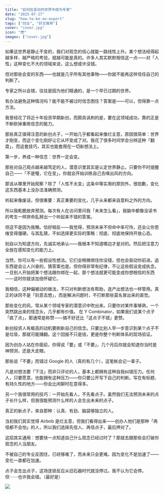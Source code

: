 ```yaml
---
title: "如何在变动的世界中成为专家"
date: "2025-07-27"
slug: "how-to-be-an-expert"
tags: ["创业", "好文推荐"]
cover: "cover.jpg"
icon: "😎"
images: ["cover.jpg"]
---
```

如果这世界是静止不变的，我们对观念的信心就能一路线性上升。某个想法经得起越多样、越严格的考验，就越可能是真的。许多人其实默默相信这一点——对「人性」这种变化不大的领域来说，这么想或许没错。



但对那些会变的东西——也就是几乎所有其他事物——你就不能再这样信任自己的判断了。



专家之所以会错，往往是因为他们精通的，是一个早已过期的世界。



有办法避免这种情况吗？能不能不被过时信念困住？答案是——可以，但得靠一点方法。



我曾经花了将近十年投资早期新创，而颇具讽刺的是，要在这领域成功，靠的正是不断砍掉重练信念的能力。



那些真正值得注意的新创点子，一开始几乎都看起来像烂主意，原因很简单：世界才刚变，而这个变化刚好让它从坏变成了对。我花了很多时间学会分辨这种「翻盘」，而这套技巧，其实也能套用在一切新想法上。



第一步，养成一种信念：世界一定会变。



那些对自己观点越来越笃定的人，潜意识里其实是认定世界静止。只要你不时提醒自己——「不是喔，它在变」，你就会开始训练自己去嗅出风的方向。



那该从哪里开始观察？除了「人性不太变」这条中等实用的原则外，很抱歉，变化这东西基本上没办法准确预测。



听起来像废话，但很重要：真正重要的变化，几乎从来都来自意料之外的方向。



所以我乾脆放弃预测。每次有人在访问里问我「未来怎么看」，我脑中都像没读书的考生一样拼命乱掰出一个听起来不错的答案。



但这不是因为我懒。恰好相反——我觉得，预测未来不但命中率可怜，还会让你思维变得僵硬。与其乱猜，不如选择更实际的策略：彻底、彻底地保持开放心态。



别自以为知道方向，先诚实地承认——我根本不知道哪边才是对的。然后把注意力全放在感知变化的能力上。



当然，你可以有一些假设性想法。它们会稍微绑住你没错，但也会驱动你前进。追东西是会让人兴奋的，猜答案也是。但你得非常有纪律，不让这些假设变成执念。
一旦别人开始把某个想法跟你绑在一起，那个想法就更可能变成你想相信的东西——这时你就该加倍怀疑它。



我相信，这种偏被动的做法，不只对判断想法有帮助，连产出想法也一样管用。真正的诀窍不是「刻意去想」，而是解决问题时，不打断那些莫名冒出来的直觉。



那些变化的风，常从某个领域专家的潜意识中吹出来。只要你对某件事够熟，一个突然跳出来的怪念头，几乎都有价值。
在 Y Combinator，如果我们说某个点子「疯了点」，那通常是称赞——搞不好还比「这点子不错」更赞。



新创投资人有极高的动机要刷新自己的信念。只要比别人早一步意识到某个点子不是垃圾，那就可能赚翻。这个回报不只是钱，更是你整个判断体系的现场验证。



因为创办人站在你面前，你得说「要」或「不要」，几个月后你就会知道你当时是神预测，还是大走眼。



那些说「不要」而错过 Google 的人（真的有几个），这笔帐会记一辈子。



凡是对想法要「下注」而非只评论的人，基本上都拥有这种自我纠错压力。任何人，只要愿意，也能拥有这种压力——你只要公开写下自己的判断。写在有标题、有持久性的地方——你会比闲聊时在意得多。



另一个我很常用的技巧：一开始先看人，不先看点子。虽然我们无法预测未来的点子长什么样，但我很能预测什么样的人会生出未来的点子。



真正的新点子，来自那种：认真、有劲、脑袋够独立的人。



当初我们其实觉得 Airbnb 是烂主意，但我们看得出来——创办人他们是那种「再怪都不会怕」的人，所以我们选择先信人、再信点子，最后押对了。



这招其实通用：想要快一点知道自己什么观念已经过时了？那就去跟那些会打破你观念的人当朋友。



不被自己的专业反困住，已经够难了，而未来只会更难。因为变化不是加速了——变化一直都在加速。



点子会生出点子，这场连锁反应从旧石器时代就没停过。我不认为它会停。
但⋯⋯也许我会错。（最好是）




![](https://prod-files-secure.s3.us-west-2.amazonaws.com/112d0858-5090-4d34-a606-b75eb8d65fd2/46476355-9cf3-4e99-9b7a-3531bc426380/1000202064.png?X-Amz-Algorithm=AWS4-HMAC-SHA256&X-Amz-Content-Sha256=UNSIGNED-PAYLOAD&X-Amz-Credential=ASIAZI2LB4662ANMLIAG%2F20250913%2Fus-west-2%2Fs3%2Faws4_request&X-Amz-Date=20250913T104251Z&X-Amz-Expires=3600&X-Amz-Security-Token=IQoJb3JpZ2luX2VjEMb%2F%2F%2F%2F%2F%2F%2F%2F%2F%2FwEaCXVzLXdlc3QtMiJHMEUCIQDUZwKv0CIWpNfIARJlAO2v9rFOXpocmYsQg%2BEVWIGl%2FQIgdDvB1g2IwIMc3f4Gof7nTwp7yz1eidUIkMS8QxJ58x8q%2FwMIPxAAGgw2Mzc0MjMxODM4MDUiDFPIvWXUFd8DYpuT1yrcA9Lfo0vxlHhK5KiUpE8y8CDoudfyh%2FjdQ6%2BB9AjW9p%2FQyN%2FI%2BgulYHmvnKvMdMNTre4mkgeVJf2c2t5SIV2miX%2BxMewvll%2FePdSyzvKbnKcEWw0lNsN%2BHYOJnlwz27ko6kUIotmf4zUNKXnnS53%2BSla8mbv%2Fcuajmu%2BR8GK%2ByOLzNthe3vKYThwtQyCdrawqLVZSCt4KRJOxwzSLUajtmcGCHG%2F%2BaxFmlu%2Fpajo6v%2Bq13CkuxF2EsLRdD2vTc9m%2BKkDgkb%2FdLFJ%2BcQquK6rFsQ0ufCprQuq%2Be6UHM4e4FgyZ1cAKdejLHX1EbpF5ZItJlhlj%2F2qlkjyQh6d75SxZpezifi%2B7MeXo0nn3gTs7KdJh%2FLu%2B%2FktS0Rm44IuYQ4JMEvr%2FovgrCZXvHtRziFTWEOvdqHF%2FhQrJY4T5msndHXD%2FeW2rY%2FjHxOcsHapyaMgopY14aKsTWEfNCQ3twZdvCmxcD%2BLW8uz4ufqWzhp25bS8uhUo462Jon5xk4VaCewItKDvF%2F8eI9D1Rv3tlwlCuz45b721BtXdkQdGZlgX5l%2FzKfy92MzIX6dm%2Bbr7TkdCBof4o5ltYrKPC66EZX0n3A4NMf8JFAM%2B0ob7%2BGqbnrwO6b7u0ar7%2FLj3NtSRMNeXlMYGOqUBQoPMYBnP%2BPgEd59eHiF72%2ByLbvDhlFF%2Bi0fWliVa6tbfKLoTZr0G9v7eI9DglZ3%2B6fYYfObMfDGTrtAcDv1pQmPFrFv7xZzw4C05PcWJNHnlHRQLfTuHORkKvLIsN3fke0A1q1YR7V7f6cW%2BzXOzkxX5px9%2BklYKTxcbSJ0tZNMm9ChXmxsXubrmSUyK1f0X3wFUcE6Y%2F8LWmvK2t6wQ8%2BK712rQ&X-Amz-Signature=97b3251a31ee7f763428da589784493e5233917f4004b9e875a97dcb7506d6f7&X-Amz-SignedHeaders=host&x-amz-checksum-mode=ENABLED&x-id=GetObject)

